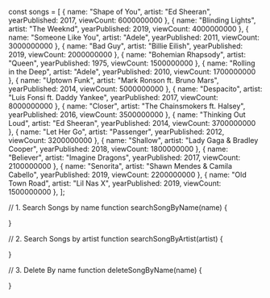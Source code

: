 const songs = [
  { name: "Shape of You", artist: "Ed Sheeran", yearPublished: 2017, viewCount: 6000000000 },
  { name: "Blinding Lights", artist: "The Weeknd", yearPublished: 2019, viewCount: 4000000000 },
  { name: "Someone Like You", artist: "Adele", yearPublished: 2011, viewCount: 3000000000 },
  { name: "Bad Guy", artist: "Billie Eilish", yearPublished: 2019, viewCount: 2000000000 },
  { name: "Bohemian Rhapsody", artist: "Queen", yearPublished: 1975, viewCount: 1500000000 },
  { name: "Rolling in the Deep", artist: "Adele", yearPublished: 2010, viewCount: 1700000000 },
  { name: "Uptown Funk", artist: "Mark Ronson ft. Bruno Mars", yearPublished: 2014, viewCount: 5000000000 },
  { name: "Despacito", artist: "Luis Fonsi ft. Daddy Yankee", yearPublished: 2017, viewCount: 8000000000 },
  { name: "Closer", artist: "The Chainsmokers ft. Halsey", yearPublished: 2016, viewCount: 3500000000 },
  { name: "Thinking Out Loud", artist: "Ed Sheeran", yearPublished: 2014, viewCount: 3700000000 },
  { name: "Let Her Go", artist: "Passenger", yearPublished: 2012, viewCount: 3200000000 },
  { name: "Shallow", artist: "Lady Gaga & Bradley Cooper", yearPublished: 2018, viewCount: 1800000000 },
  { name: "Believer", artist: "Imagine Dragons", yearPublished: 2017, viewCount: 2100000000 },
  { name: "Senorita", artist: "Shawn Mendes & Camila Cabello", yearPublished: 2019, viewCount: 2200000000 },
  { name: "Old Town Road", artist: "Lil Nas X", yearPublished: 2019, viewCount: 1500000000 },
];

// 1. Search Songs by name
function searchSongByName(name) {

}

// 2. Search Songs by artist
function searchSongByArtist(artist) {

}

// 3. Delete By name
function deleteSongByName(name) {

}
